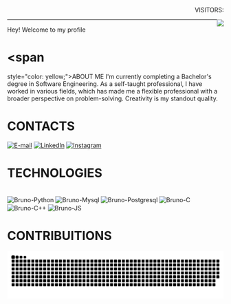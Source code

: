 <p align="right">VISITORS:</p>
<p align="right"><img align="right"src="https://profile-counter.glitch.me/brumartinelli/count.svg"/></p>
   </p><hr>

Hey! Welcome to my profile 

# <span 
   style="color: yellow;">ABOUT ME
</span>
I'm currently completing a Bachelor's degree in Software Engineering. As a self-taught professional, I have worked in various fields, which has made me a flexible professional with a broader perspective on problem-solving. Creativity is my standout quality.

# CONTACTS

[![E-mail](https://img.shields.io/badge/-Email-000?style=for-the-badge&logo=microsoft-outlook&logoColor=FF00F6&color:FFF)](mailto:brunocezar20@gmail.com)
[![LinkedIn](https://img.shields.io/badge/-LinkedIn-000?style=for-the-badge&logo=linkedin&logoColor=FF00F6&color:FFF)](https://www.linkedin.com/in/brumartinelli/)
[![Instagram](https://img.shields.io/badge/-Instagram-000?style=for-the-badge&logo=instagram&logoColor=FF00F6&color:FFF)](https://www.instagram.com/brumarte/)


# TECHNOLOGIES

<div style="display: inline_block"><br>
  <img align="center" alt="Bruno-Python" height="60" width="80" src="https://cdn.jsdelivr.net/gh/devicons/devicon@latest/icons/python/python-plain-wordmark.svg">
  <img align="center" alt="Bruno-Mysql" height="60" width="80" src="https://cdn.jsdelivr.net/gh/devicons/devicon@latest/icons/mysql/mysql-original.svg">
    <img align="center" alt="Bruno-Postgresql" height="60" width="80" src="https://cdn.jsdelivr.net/gh/devicons/devicon@latest/icons/postgresql/postgresql-plain-wordmark.svg">
  <img align="center" alt="Bruno-C" height="60" width="80" src="https://cdn.jsdelivr.net/gh/devicons/devicon@latest/icons/c/c-plain.svg">
  <img align="center" alt="Bruno-C++" height="60" width="80" src="https://cdn.jsdelivr.net/gh/devicons/devicon@latest/icons/cplusplus/cplusplus-plain.svg">
  <img align="center" alt="Bruno-JS" height="60" width="80" src="https://cdn.jsdelivr.net/gh/devicons/devicon@latest/icons/javascript/javascript-original.svg">
</div>


# CONTRIBUITIONS 
<picture align="center">
  <source media="(prefers-color-scheme: dark)" srcset="https://raw.githubusercontent.com/brumartinelli/brumartinelli/output/github-contribution-grid-snake-dark.svg">
  <source media="(prefers-color-scheme: light)" srcset="https://raw.githubusercontent.com/brumartinelli/brumartinelli/output/github-contribution-grid-snake-dark.svg">
  <img align="center" alt="github contribution grid snake animation" src="https://raw.githubusercontent.com/brumartinelli/brumartinelli/output/github-contribution-grid-snake.svg">
</picture>
